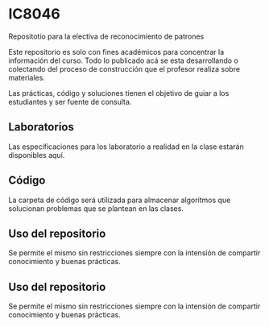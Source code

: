 # IC8046
 Repositotio para la electiva de reconocimiento de patrones

 Este repositorio es solo con fines académicos para concentrar la información del curso.
 Todo lo publicado acá se esta desarrollando o colectando del proceso de construcción que el profesor realiza sobre materiales.

 Las prácticas, código y soluciones tienen el objetivo de guiar a los estudiantes y ser fuente de consulta.

 ## Laboratorios
 Las especificaciones para los laboratorio a realidad en la clase estarán disponibles aquí.

 ## Código
 La carpeta de código será utilizada para almacenar algoritmos que solucionan problemas que se plantean en las clases.

 ## Uso del repositorio
 Se permite el mismo sin restricciones siempre con la intensión de compartir conocimiento y buenas prácticas.
 
 ## Uso del repositorio
 Se permite el mismo sin restricciones siempre con la intensión de compartir conocimiento y buenas prácticas.
 

